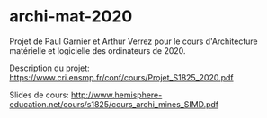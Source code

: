 # archi-mat-2020
Projet de Paul Garnier et Arthur Verrez pour le cours d'Architecture matérielle et logicielle des ordinateurs de 2020.


Description du projet: https://www.cri.ensmp.fr/conf/cours/Projet_S1825_2020.pdf

Slides de cours: http://www.hemisphere-education.net/cours/s1825/cours_archi_mines_SIMD.pdf
